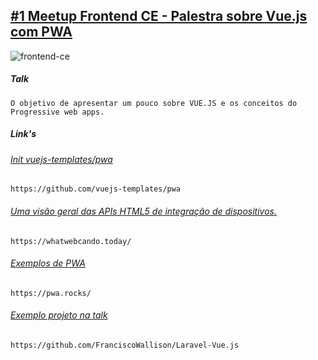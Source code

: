 ## [#1 Meetup Frontend CE - Palestra sobre Vue.js com PWA](https://www.meetup.com/pt-BR/frontend-ce/)


![frontend-ce](https://secure.meetupstatic.com/photos/event/3/d/3/6/600_476355670.jpeg)


##### Talk
```
O objetivo de apresentar um pouco sobre VUE.JS e os conceitos do Progressive web apps. 
```

##### Link's

###### [Init vuejs-templates/pwa](https://github.com/vuejs-templates/pwa)
```
https://github.com/vuejs-templates/pwa
```
###### [Uma visão geral das APIs HTML5 de integração de dispositivos.](https://whatwebcando.today/) 
```
https://whatwebcando.today/
```

###### [Exemplos de PWA](https://pwa.rocks/)
```
https://pwa.rocks/
```
###### [Exemplo projeto na talk](https://github.com/FranciscoWallison/Laravel-Vue.js)
```
https://github.com/FranciscoWallison/Laravel-Vue.js
``` 


